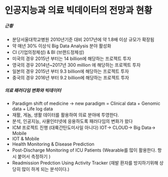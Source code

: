 # 인공지능과 의료 빅데이터의 전망과 현황

##### 근황
 - 분당서울대학교병원 2010년기준 대비 2017년에 약 1.8배 이상 규모가 확장됨
 - 약 매년 30% 이상식 Big Data Analysis 분야 활성화
 - CI (기업의정체성) & BI (브랜드정체성)
 - 미국의 경우 2015년 부터는 14 billion에 해당하는 프로젝트 투자
 - 영국의 경우 2014년~2017년 300 million 에 해당하는 프로젝트 투자
 - 일본의 경우 2015년 부터 9.3 billion에 해당하는 프로젝트 투자
 - 중국의 경우 2016년 부터 9.2 billion에 해당하는 프로젝트 투자


##### 의료 패러다임 변화와 빅데이터
 - Paradigm shift of medicine -> new paradigm  = Clinical data + Genomic data + Life log data
 - 재활, 게놈, 생활 데이터를 활용하여 의료 분야에 투영한다.
 - 분석, 인공지능, 사물인터넷에 응용하도록 패러다임의 변화가 왔다
 - ICM 프로젝트 진행 (대륙간탄도미사일 아니다) IOT-> CLOUD-> Big Data-> Mobile
 - IOT & Mobile
 - Health Monitoring & Disease Prediction
 - Post-Discharge Monitoring of ICU Patients (Wearable를 많이 활용한다. 항시 붙어서 측정하기 )
 - Readmission Predction Using Activity Tracker (재발 환자를 방지하기위해 상당히 많이 하게 되는 분석이다.)
